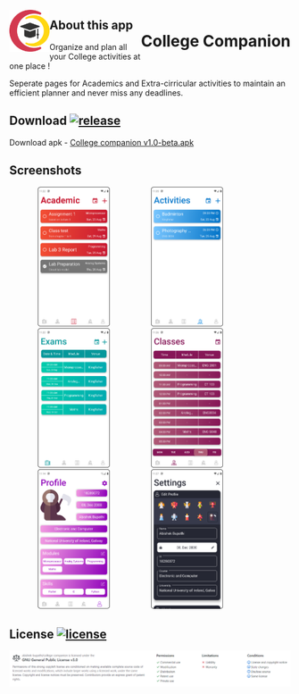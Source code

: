 <p align = "center">
<img src="https://github.com/abishek-bupathi/college-companion/blob/master/assets/logo.png" height="75" style = "float:left;"/> 
<h1 align = "center" style = "float:right;">College Companion</h1>
</p>

## About this app

Organize and plan all your College activities at one place !

Seperate pages for Academics and Extra-cirricular activities to maintain an efficient planner and never miss any deadlines.

## Download  [![release](https://img.shields.io/github/v/release/abishek-bupathi/college-companion?include_prereleases)](https://github.com/abishek-bupathi/college-companion/blob/master/Apk/companion%20v1.0-beta.apk)

Download apk - 
[College companion v1.0-beta.apk](https://github.com/abishek-bupathi/college-companion/raw/master/Apk/companion%20v1.0-beta.apk)

  
## Screenshots

<p align="center">
<img src="https://github.com/abishek-bupathi/college-companion/raw/master/docs/Screenshots/Academic tasks.png" height="250" style = "padding-right:70px;"/>
<img src="https://github.com/abishek-bupathi/college-companion/raw/master/docs/Screenshots/Activities list.png" height="250" style = "padding-right:70px;"/>
<img src="https://github.com/abishek-bupathi/college-companion/raw/master/docs/Screenshots/Exams.png" height="250" style = "padding-right:70px;"/>
<img src="https://github.com/abishek-bupathi/college-companion/raw/master/docs/Screenshots/Classes.png" height="250" style = "padding-right:70px;"/>
<img src="https://github.com/abishek-bupathi/college-companion/raw/master/docs/Screenshots/Profile.png" height="250" style = "padding-right:70px;"/>
<img src="https://github.com/abishek-bupathi/college-companion/raw/master/docs/Screenshots/Settings.png" height="250" style = "padding-right:70px;"/>
</p>


## License  [![license](https://img.shields.io/github/license/abishek-bupathi/college-companion.svg?color=blue)](https://github.com/abishek-bupathi/college-companion/blob/master/LICENSE)

![](https://github.com/abishek-bupathi/college-companion/blob/master/docs/license.png)




 
